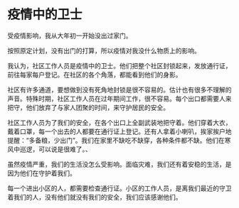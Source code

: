 # 疫情中的卫士

受疫情影响，我从大年初一开始没出过家门。

按照原定计划，没有出门的打算，所以疫情对我没什么物质上的影响。

我认为，社区工作人员是疫情中的卫士。他们把整个社区封锁起来，发放通行证，前往每家每户登记。在社区的各个角落，都能看到他们的身影。

社区有许多通道，要想做到没有死角地封锁是很不容易的。估计也有很多不理解的声音。特殊时期，社区工作人员在过年期间工作，很不容易。每个出口都需要人来把守，他们放弃了与家人团聚的时间，来守护居民的安全。

社区工作人员为了我们的安全，在各个出口上全副武装地把守着。他们穿着大衣，戴着口罩，每一个出去的人都要在通行证上登记。还有人拿着小喇叭，挨家挨户地提醒：“多备粮，少出门”。我们在家里不缺吃不缺穿，各种条件都不缺。他们在寒风中巡逻，可以说是很难了。、

虽然疫情严重，我们的生活没怎么受影响。面临灾难，我们还有着安稳的生活，是因为他们在守护着我们。

每一个进出小区的人，都需要检查通行证。小区的工作人员，是离我们最近的守卫着我们的人，没有他们就没有我们的安全，我们应该感谢他们。
